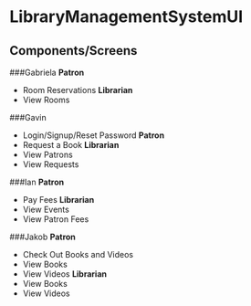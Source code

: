 # LibraryManagementSystemUI

## Components/Screens

###Gabriela
**Patron**
- Room Reservations
**Librarian**
- View Rooms

###Gavin
- Login/Signup/Reset Password
**Patron**
- Request a Book
**Librarian**
- View Patrons
- View Requests


###Ian
**Patron**
- Pay Fees
**Librarian**
- View Events
- View Patron Fees

###Jakob
**Patron**
- Check Out Books and Videos
- View Books
- View Videos
**Librarian**
- View Books
- View Videos

